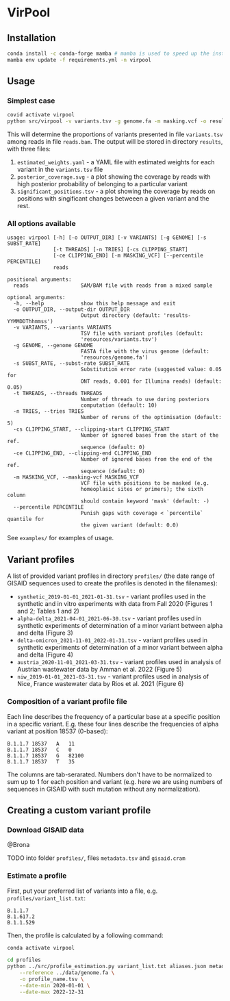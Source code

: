 # VirPool

## Installation

```bash
conda install -c conda-forge mamba # mamba is used to speed up the installation
mamba env update -f requirements.yml -n virpool
```

## Usage

### Simplest case

```bash
covid activate virpool
python src/virpool -v variants.tsv -g genome.fa -m masking.vcf -o results reads.bam
```

This will determine the proportions of variants presented in file `variants.tsv` among reads in file `reads.bam`.
The output will be stored in directory `results`, with three files:

1. `estimated_weights.yaml` - a YAML file with estimated weights for each variant in the
   `variants.tsv` file
2. `posterior_coverage.svg` - a plot showing the coverage by reads with high posterior probability
   of belonging to a particular variant
3. `significant_positions.tsv` - a plot showing the coverage by reads on positions with singificant
   changes betweeen a given variant and the rest.


### All options available

```
usage: virpool [-h] [-o OUTPUT_DIR] [-v VARIANTS] [-g GENOME] [-s SUBST_RATE]
               [-t THREADS] [-n TRIES] [-cs CLIPPING_START]
               [-ce CLIPPING_END] [-m MASKING_VCF] [--percentile PERCENTILE]
               reads

positional arguments:
  reads                 SAM/BAM file with reads from a mixed sample

optional arguments:
  -h, --help            show this help message and exit
  -o OUTPUT_DIR, --output-dir OUTPUT_DIR
                        Output directory (default: 'results-YYMMDDThhmmss')
  -v VARIANTS, --variants VARIANTS
                        TSV file with variant profiles (default:
                        'resources/variants.tsv')
  -g GENOME, --genome GENOME
                        FASTA file with the virus genome (default:
                        'resources/genome.fa')
  -s SUBST_RATE, --subst-rate SUBST_RATE
                        Substitution error rate (suggested value: 0.05 for
                        ONT reads, 0.001 for Illumina reads) (default: 0.05)
  -t THREADS, --threads THREADS
                        Number of threads to use during posteriors
                        computation (default: 10)
  -n TRIES, --tries TRIES
                        Number of reruns of the optimisation (default: 5)
  -cs CLIPPING_START, --clipping-start CLIPPING_START
                        Number of ignored bases from the start of the ref.
                        sequence (default: 0)
  -ce CLIPPING_END, --clipping-end CLIPPING_END
                        Number of ignored bases from the end of the ref.
                        sequence (default: 0)
  -m MASKING_VCF, --masking-vcf MASKING_VCF
                        VCF file with positions to be masked (e.g.
                        homeoplasic sites or primers); the sixth column
                        should contain keyword 'mask' (default: -)
  --percentile PERCENTILE
                        Punish gaps with coverage < `percentile` quantile for
                        the given variant (default: 0.0)

```

See `examples/` for examples of usage.

## Variant profiles

A list of provided variant profiles in directory `profiles/` (the date range of GISAID sequences used to create the profiles is denoted in the filenames):

- `synthetic_2019-01-01_2021-01-31.tsv` - variant profiles used in the synthetic and in vitro experiments with data from Fall 2020 (Figures 1 and 2; Tables 1 and 2)
- `alpha-delta_2021-04-01_2021-06-30.tsv` - variant profiles used in synthetic experiments of determination of a minor variant between alpha and delta (Figure 3)
- `delta-omicron_2021-11-01_2022-01-31.tsv` - variant profiles used in synthetic experiments of determination of a minor variant between alpha and delta (Figure 4)
- `austria_2020-11-01_2021-03-31.tsv` - variant profiles used in analysis of Austrian wastewater data by Amman et al. 2022 (Figure 5)
- `niw_2019-01-01_2021-03-31.tsv` - variant profiles used in analysis of Nice, France wastewater data by Rios et al. 2021 (Figure 6)


### Composition of a variant profile file

Each line describes the frequency of a particular base at a specific position in a specific variant.
E.g. these four lines describe the frequencies of alpha variant at position 18537 (0-based):

```
B.1.1.7	18537	A	11
B.1.1.7	18537	C	0
B.1.1.7	18537	G	82100
B.1.1.7	18537	T	35
```

The columns are tab-serarated. Numbers don't have to be normalized to sum up to 1 for each position and variant (e.g. here we are using numbers of sequences in GISAID with such mutation without any normalization).

## Creating a custom variant profile

### Download GISAID data

@Brona

TODO into folder `profiles/`, files `metadata.tsv` and `gisaid.cram`

### Estimate a profile

First, put your preferred list of variants into a file, e.g. `profiles/variant_list.txt`:

```
B.1.1.7
B.1.617.2
B.1.1.529
```

Then, the profile is calculated by a following command:

```bash
conda activate virpool

cd profiles
python ../src/profile_estimation.py variant_list.txt aliases.json metadata.tsv gisaid.cram \
    --reference ../data/genome.fa \
    -o profile_name.tsv \
    --date-min 2020-01-01 \
    --date-max 2022-12-31
```
